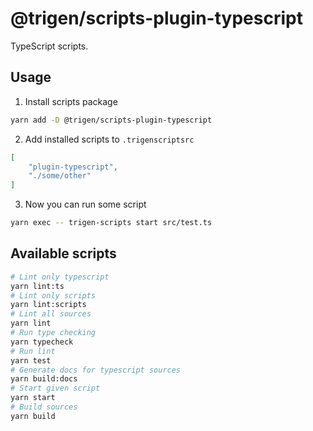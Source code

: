 # @trigen/scripts-plugin-typescript

TypeScript scripts.

## Usage

1. Install scripts package

```bash
yarn add -D @trigen/scripts-plugin-typescript
```

2. Add installed scripts to `.trigenscriptsrc`

```json
[
    "plugin-typescript",
    "./some/other"
]
```

3. Now you can run some script

```bash
yarn exec -- trigen-scripts start src/test.ts
```

## Available scripts

```bash
# Lint only typescript
yarn lint:ts
# Lint only scripts
yarn lint:scripts
# Lint all sources
yarn lint
# Run type checking
yarn typecheck
# Run lint
yarn test
# Generate docs for typescript sources
yarn build:docs
# Start given script
yarn start
# Build sources
yarn build
```
